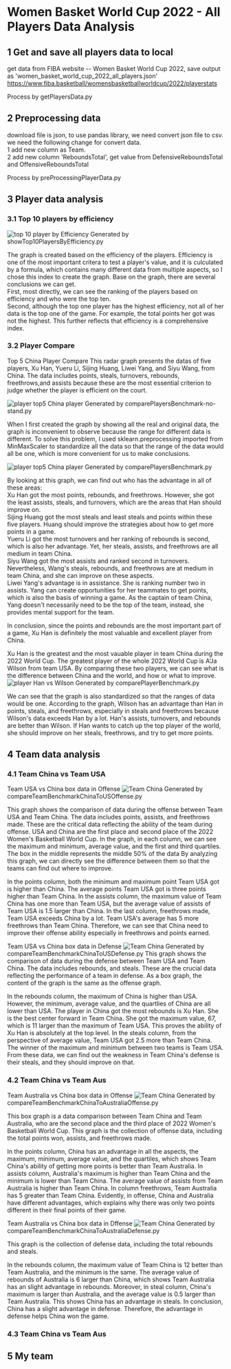 # Women Basket World Cup 2022 - All Players Data Analysis

## 1 Get and save all players data to local
   get data from FIBA website -- Women Basket World Cup 2022, save output as 'women_basket_world_cup_2022_all_players.json'  
   https://www.fiba.basketball/womensbasketballworldcup/2022/playerstats
   
  Process by getPlayersData.py


## 2 Preprocessing data
   download file is json, to use pandas library, we need convert json file to csv.\
   we need the following change for convert data.\
   1 add new column as Team.\
   2 add new column 'ReboundsTotal', get value from DefensiveReboundsTotal and OffensiveReboundsTotal

Process by preProcessingPlayerData.py

## 3 Player data analysis
### 3.1 Top 10 players by efficiency 
![top 10 player by Efficiency](chart/top10playerByEfficiency.svg)
Generated by showTop10PlayersByEfficiency.py

The graph is created based on the efficiency of the players. Efficiency is one of the most important critera to 
test a player's value, and it is culculated by a formula, which contains many different data from multiple aspects, 
so I chose this index to create the graph. Base on the graph, there are several conclusions we can get.\
First, most directly, we can see the ranking of the players based on efficiency and who were the top ten. \
Second, although the top one player has the highest efficiency, not all of her data is the top one of the game. For example, 
the total points her got was not the highest. This further reflects that efficiency is a comprehensive index.


### 3.2 Player Compare 
Top 5 China Player Compare
This radar graph presents the datas of five players, Xu Han, Yueru Li, Sijing Huang, Liwei Yang, and Siyu Wang, from China.
The data includes points, steals, turnovers, rebounds, freethrows,and assists because these are the most essential 
criterion to judge whether the player is efficient on the court. 

![player top5 China player](chart/chinaPlayerBenchmarkTop5-no-stand.svg)
Generated by comparePlayersBenchmark-no-stand.py

When I first created the graph by showing all the real and original data, the graph is inconvenient to observe 
because the range for different data is different. To solve this problem, I used sklearn.preprocessing imported from
MinMaxScaler to standardize all the data so that the range of the data would all be one, which is more convenient for us
to make conclusions.

![player top5 China player](chart/chinaPlayerBenchmarkTop5.svg)
Generated by comparePlayersBenchmark.py

By looking at this graph, we can find out who has the advantage in all of these areas: \
Xu Han got the most points, rebounds, and freethrows. However, she got the least assists, steals, and turnovers, which are
the areas that Han should improve on.\
Sijing Huang got the most steals and least steals and points within these five players. Huang should improve the strategies 
about how to get more points in a game.\
Yueru Li got the most turnovers and her ranking of rebounds is second, which is also her advantage. Yet, her steals,
assists, and freethrows are all medium in team China.\
Siyu Wang got the most assists and ranked second in turnovers. Nevertheless, Wang's steals, rebounds, and freethrows
are at medium in team China, and she can improve on these aspects.\
Liwei Yang's advantage is in assistance. She is ranking number two in assists. Yang can create opportunities for her
teammates to get points, which is also the basis of winning a game. As the captain of team China, Yang doesn't necessarily
need to be the top of the team, instead, she provides mental support for the team.

In conclusion, since the points and rebounds are the most important part of a game, Xu Han is definitely the most 
valuable and excellent player from China.


Xu Han is the greatest and the most vauable player in team China during the 2022 World Cup. The greatest player of the
whole 2022 World Cup is A'Ja Wilson from team USA. By comparing these two players, we can see what is the difference
between China and the world, and how or what to improve.
![player Han vs Wilson](chart/playerBenchmarkHanVsWilson.svg)
Generated by comparePlayerBenchmark.py

We can see that the graph is also standardized so that the ranges of data would be one.
According to the graph, Wilson has an advantage than Han in points, steals, and freethrows, especially in steals and 
freethrows because Wilson's data exceeds Han by a lot. Han's assists, turnovers, and rebounds are better than Wilson.
If Han wants to catch up the top player of the world, she should improve on her steals, freethrows, and try to get more 
points.


## 4 Team data analysis
### 4.1 Team China vs Team USA
Team USA vs China box data in Offense
![Team China](chart/teamUSToChinaBenchmarkOffense.svg)
Generated by compareTeamBenchmarkChinaToUSOffense.py

This graph shows the comparison of data during the offense between Team USA and Team China. The data includes points, assists, 
and freethrows made. These are the critical data reflecting the ability of the team during offense. USA and China are the
first place and second place of the 2022 Women's Basketball World Cup. In the graph, in each column, we can see the
maximum and minimum, average value, and the first and third quartiles. The box in the middle represents the middle 50% of 
the data By analyzing this graph, we can directly see the difference between them so that the teams can find out where 
to improve.

In the points column, both the minimum and maximum point Team USA got is higher than China. The average points Team USA got
is three points higher than Team China. In the assists column, the maximum value of Team China has one more than Team USA,
but the average value of assists of Team USA is 1.5 larger than China. In the last column, freethrows made, Team USA exceeds
China by a lot. Team USA's average has 5 more freethrows than Team China. Therefore, we can see that China need to improve their
offense ability especially in freethrows and points earned.

Team USA vs China box data in Defense
![Team China](chart/teamUSToChinaBenchmarkDefense.svg)
Generated by compareTeamBenchmarkChinaToUSDefense.py
This graph shows the comparison of data during the defense between Team USA and Team China. The data includes rebounds, 
and steals. These are the crucial data reflecting the performance of a team in defense. As a box graph, the content of the graph
is the same as the offense graph. 

In the rebounds column, the maximum of China is higher than USA. However, the minimum, average value, and the quartlies 
of China are all lower than USA. The player in China got the most rebounds is Xu Han. She is the best center forward in Team 
China. She got the maximum value, 67, which is 11 larger than the maximum of Team USA. This proves the ability of Xu Han is
absolutely at the top level. In the steals column, from the perspective of average value, Team USA got 2.5 more than Team
China. The winner of the maximum and minimum between two teams is Team USA. From these data, we can find out the weakness
in Team China's defense is their steals, and they should improve on that.

### 4.2 Team China vs Team Aus
Team Australia vs China box data in Offense
![Team China](chart/teamAustraliaToChinaBenchmarkOffense.svg)
Generated by compareTeamBenchmarkChinaToAustraliaOffense.py

This box graph is a data comparison between Team China and Team Australia, who are the second place and the third place of 
2022 Women's Basketball World Cup. This graph is the collection of offense data, including the total points won, assists, and
freethrows made.

In the points column, China has an advantage in all the aspects, the maximum, minimum, average value, and the quartiles, 
which shows Team China's ability of getting more points is better than Team Australia. In assists column, Australia's maximum
is higher than Team China and the minimum is lower than Team China. The average value of assists from Team Australia is higher 
than Team China. In column freethrows, Team Australia has 5 greater than Team China. Evidently, in offense, China and 
Australia have different advantages, which explains why there was only two points different in their final points of their game.

Team Australia vs China box data in Dffense
![Team China](chart/teamAustraliaToChinaBenchmarkDefense.svg)
Generated by compareTeamBenchmarkChinaToAustraliaDefense.py

This graph is the collection of defense data, including the total rebounds and steals.

In the rebounds column, the maximum value of Team China is 12 better than Team Australia, and the minimum is the same. The average 
value of rebounds of Australia is 6 larger than China, which shows Team Australia has an slight advantage in rebounds. Moreover, in
steal column, China's maximum is larger than Australia, and the average value is 0.5 larger than Team Australia. This shows China
has an advantage in steals. In conclusion, China has a slight advantage in defense. Therefore, the advantage in defense helps China
won the game.

### 4.3 Team China vs Team Aus




## 5 My team 

